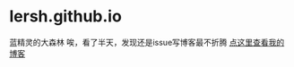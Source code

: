 # lersh.github.io
蓝精灵的大森林
唉，看了半天，发现还是issue写博客最不折腾
[点这里查看我的博客](https://github.com/lersh/lersh.github.io/issues)
